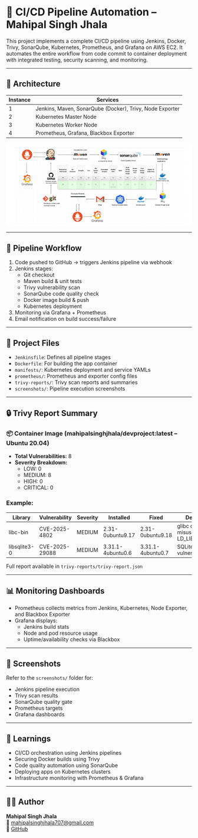 # 🚀 CI/CD Pipeline Automation – Mahipal Singh Jhala

This project implements a complete CI/CD pipeline using Jenkins, Docker, Trivy, SonarQube, Kubernetes, Prometheus, and Grafana on AWS EC2. It automates the entire workflow from code commit to container deployment with integrated testing, security scanning, and monitoring.

---

## 📐 Architecture

| Instance | Services |
|----------|----------|
| 1        | Jenkins, Maven, SonarQube (Docker), Trivy, Node Exporter |
| 2        | Kubernetes Master Node |
| 3        | Kubernetes Worker Node |
| 4        | Prometheus, Grafana, Blackbox Exporter |
![alt text](image.png)

---

## 🔁 Pipeline Workflow

1. Code pushed to GitHub → triggers Jenkins pipeline via webhook
2. Jenkins stages:
   - Git checkout
   - Maven build & unit tests
   - Trivy vulnerability scan
   - SonarQube code quality check
   - Docker image build & push
   - Kubernetes deployment
3. Monitoring via Grafana + Prometheus
4. Email notification on build success/failure

---

## 📂 Project Files

- `Jenkinsfile`: Defines all pipeline stages
- `Dockerfile`: For building the app container
- `manifests/`: Kubernetes deployment and service YAMLs
- `prometheus/`: Prometheus and exporter config files
- `trivy-reports/`: Trivy scan reports and summaries
- `screenshots/`: Pipeline execution screenshots

---

## 🔒 Trivy Report Summary

### 📦 Container Image (mahipalsinghjhala/devproject:latest – Ubuntu 20.04)
- **Total Vulnerabilities:** 8
- **Severity Breakdown:**
  - LOW: 0
  - MEDIUM: 8
  - HIGH: 0
  - CRITICAL: 0

### Example:
| Library     | Vulnerability | Severity | Installed | Fixed | Description |
|-------------|---------------|----------|-----------|-------|-------------|
| libc-bin    | CVE-2025-4802 | MEDIUM   | 2.31-0ubuntu9.17 | 2.31-0ubuntu9.18 | glibc dlopen misuses LD_LIBRARY_PATH |
| libsqlite3-0 | CVE-2025-29088 | MEDIUM  | 3.31.1-4ubuntu0.6 | 3.31.1-4ubuntu0.7 | SQLite DoS vulnerability |

Full report available in `trivy-reports/trivy-report.json`

---

## 📊 Monitoring Dashboards

- Prometheus collects metrics from Jenkins, Kubernetes, Node Exporter, and Blackbox Exporter
- Grafana displays:
  - Jenkins build stats
  - Node and pod resource usage
  - Uptime/availability checks via Blackbox

---

## 📸 Screenshots

Refer to the `screenshots/` folder for:
- Jenkins pipeline execution
- Trivy scan results
- SonarQube quality gate
- Prometheus targets
- Grafana dashboards

---

## 🧠 Learnings

- CI/CD orchestration using Jenkins pipelines
- Securing Docker builds using Trivy
- Code quality automation using SonarQube
- Deploying apps on Kubernetes clusters
- Infrastructure monitoring with Prometheus & Grafana

---

## 👨‍💻 Author

**Mahipal Singh Jhala**  
📧 mahipalsinghjhala707@gmail.com  
🔗 [GitHub](https://github.com/MahipalSinghJhala707)
